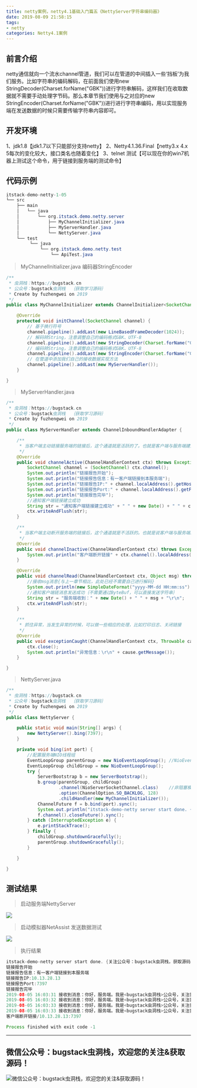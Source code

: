 ```yaml
---
title: netty案例，netty4.1基础入门篇五《NettyServer字符串编码器》
date: 2019-08-09 21:58:15
tags:
- netty 
categories: Netty4.1案例
---
```

## 前言介绍
netty通信就向一个流水channel管道，我们可以在管道的中间插入一些‘挡板’为我们服务。比如字符串的编码解码，在前面我们使用new StringDecoder(Charset.forName("GBK"))进行字符串解码，这样我们在收取数据就不需要手动处理字节码。那么本章节我们使用与之对应的new StringEncoder(Charset.forName("GBK"))进行进行字符串编码，用以实现服务端在发送数据的时候只需要传输字符串内容即可。
## 开发环境
1、jdk1.8【jdk1.7以下只能部分支持netty】
2、Netty4.1.36.Final【netty3.x 4.x 5每次的变化较大，接口类名也随着变化】
3、telnet 测试【可以现在你的win7机器上测试这个命令，用于链接到服务端的测试命令】
<!-- more -->
## 代码示例
```java
itstack-demo-netty-1-05
└── src
    ├── main
    │   └── java
    │       └── org.itstack.demo.netty.server
    │           ├── MyChannelInitializer.java
    │           ├── MyServerHandler.java
    │           └── NettyServer.java
    └── test
         └── java
             └── org.itstack.demo.netty.test
                 └── ApiTest.java
```
>MyChannelInitializer.java  编码器StringEncoder

```java
/**
 * 虫洞栈：https://bugstack.cn
 * 公众号：bugstack虫洞栈  ｛获取学习源码｝
 * Create by fuzhengwei on 2019
 */
public class MyChannelInitializer extends ChannelInitializer<SocketChannel> {

    @Override
    protected void initChannel(SocketChannel channel) {
        // 基于换行符号
        channel.pipeline().addLast(new LineBasedFrameDecoder(1024));
        // 解码转String，注意调整自己的编码格式GBK、UTF-8
        channel.pipeline().addLast(new StringDecoder(Charset.forName("GBK")));
        // 编码转String，注意调整自己的编码格式GBK、UTF-8
        channel.pipeline().addLast(new StringEncoder(Charset.forName("GBK")));
        // 在管道中添加我们自己的接收数据实现方法
        channel.pipeline().addLast(new MyServerHandler());
    }

}
```
>MyServerHandler.java

```java
/**
 * 虫洞栈：https://bugstack.cn
 * 公众号：bugstack虫洞栈  ｛获取学习源码｝
 * Create by fuzhengwei on 2019
 */
public class MyServerHandler extends ChannelInboundHandlerAdapter {

    /**
     * 当客户端主动链接服务端的链接后，这个通道就是活跃的了。也就是客户端与服务端建立了通信通道并且可以传输数据
     */
    @Override
    public void channelActive(ChannelHandlerContext ctx) throws Exception {
        SocketChannel channel = (SocketChannel) ctx.channel();
        System.out.println("链接报告开始");
        System.out.println("链接报告信息：有一客户端链接到本服务端");
        System.out.println("链接报告IP:" + channel.localAddress().getHostString());
        System.out.println("链接报告Port:" + channel.localAddress().getPort());
        System.out.println("链接报告完毕");
        //通知客户端链接建立成功
        String str = "通知客户端链接建立成功" + " " + new Date() + " " + channel.localAddress().getHostString() + "\r\n";
        ctx.writeAndFlush(str);
    }

    /**
     * 当客户端主动断开服务端的链接后，这个通道就是不活跃的。也就是说客户端与服务端的关闭了通信通道并且不可以传输数据
     */
    @Override
    public void channelInactive(ChannelHandlerContext ctx) throws Exception {
        System.out.println("客户端断开链接" + ctx.channel().localAddress().toString());
    }

    @Override
    public void channelRead(ChannelHandlerContext ctx, Object msg) throws Exception {
        //接收msg消息{与上一章节相比，此处已经不需要自己进行解码}
        System.out.println(new SimpleDateFormat("yyyy-MM-dd HH:mm:ss").format(new Date()) + " 接收到消息：" + msg);
        //通知客户端链消息发送成功｛不需要通过ByteBuf，可以直接发送字符串｝
        String str = "服务端收到：" + new Date() + " " + msg + "\r\n";
        ctx.writeAndFlush(str);
    }

    /**
     * 抓住异常，当发生异常的时候，可以做一些相应的处理，比如打印日志、关闭链接
     */
    @Override
    public void exceptionCaught(ChannelHandlerContext ctx, Throwable cause) throws Exception {
        ctx.close();
        System.out.println("异常信息：\r\n" + cause.getMessage());
    }

}
```
>NettyServer.java

```java
/**
 * 虫洞栈：https://bugstack.cn
 * 公众号：bugstack虫洞栈  ｛获取学习源码｝
 * Create by fuzhengwei on 2019
 */
public class NettyServer {

    public static void main(String[] args) {
        new NettyServer().bing(7397);
    }

    private void bing(int port) {
        //配置服务端NIO线程组
        EventLoopGroup parentGroup = new NioEventLoopGroup(); //NioEventLoopGroup extends MultithreadEventLoopGroup Math.max(1, SystemPropertyUtil.getInt("io.netty.eventLoopThreads", NettyRuntime.availableProcessors() * 2));
        EventLoopGroup childGroup = new NioEventLoopGroup();
        try {
            ServerBootstrap b = new ServerBootstrap();
            b.group(parentGroup, childGroup)
                    .channel(NioServerSocketChannel.class)    //非阻塞模式
                    .option(ChannelOption.SO_BACKLOG, 128)
                    .childHandler(new MyChannelInitializer());
            ChannelFuture f = b.bind(port).sync();
            System.out.println("itstack-demo-netty server start done. {关注公众号：bugstack虫洞栈，获取源码}");
            f.channel().closeFuture().sync();
        } catch (InterruptedException e) {
            e.printStackTrace();
        } finally {
            childGroup.shutdownGracefully();
            parentGroup.shutdownGracefully();
        }

    }

}
```

## 测试结果
>启动服务端NettyServer

![](https://bugstack.cn/wp-content/uploads/2019/08/netty04-1.png)

>启动模拟器NetAssist 发送数据测试

![](https://bugstack.cn/wp-content/uploads/2019/08/netty04-2.png)

>执行结果

```java
itstack-demo-netty server start done. {关注公众号：bugstack虫洞栈，获取源码}
链接报告开始
链接报告信息：有一客户端链接到本服务端
链接报告IP:10.13.28.13
链接报告Port:7397
链接报告完毕
2019-08-05 16:03:31 接收到消息：你好，服务端。我是<bugstack虫洞栈>公众号，关注我获取源码。“我的结尾是一个换行符，用于传输半包粘包处理”
2019-08-05 16:03:32 接收到消息：你好，服务端。我是<bugstack虫洞栈>公众号，关注我获取源码。“我的结尾是一个换行符，用于传输半包粘包处理”
2019-08-05 16:03:33 接收到消息：你好，服务端。我是<bugstack虫洞栈>公众号，关注我获取源码。“我的结尾是一个换行符，用于传输半包粘包处理”
2019-08-05 16:03:33 接收到消息：你好，服务端。我是<bugstack虫洞栈>公众号，关注我获取源码。“我的结尾是一个换行符，用于传输半包粘包处理”
客户端断开链接/10.13.28.13:7397

Process finished with exit code -1
```
------------
## 微信公众号：bugstack虫洞栈，欢迎您的关注&获取源码！

![微信公众号：bugstack虫洞栈，欢迎您的关注&获取源码！](https://bugstack.cn/wp-content/uploads/2019/08/qrcode清晰.png)